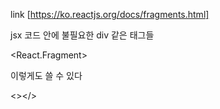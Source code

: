 link  [https://ko.reactjs.org/docs/fragments.html]

jsx 코드 안에 불필요한 div 같은 태그들

<React.Fragment>

이렇게도 쓸 수 있다

<></>
